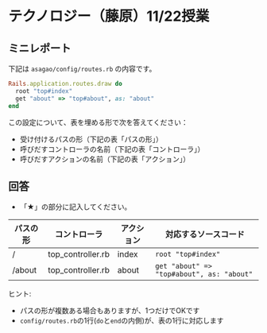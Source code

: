 # テクノロジー（藤原）11/22授業

## ミニレポート

下記は `asagao/config/routes.rb` の内容です。

```ruby
Rails.application.routes.draw do
  root "top#index"
  get "about" => "top#about", as: "about"
end
```

この設定について、表を埋める形で次を答えてください：

- 受け付けるパスの形（下記の表「パスの形」）
- 呼びだすコントローラの名前（下記の表「コントローラ」）
- 呼びだすアクションの名前（下記の表「アクション」）

## 回答

- 「★」の部分に記入してください。

| パスの形 | コントローラ | アクション | 対応するソースコード |
| --- | --- | --- | --- |
| /    | top_controller.rb    | index    | `root "top#index"`                        |
| /about    | top_controller.rb    | about    | `get "about" => "top#about", as: "about"` |

ヒント:

- パスの形が複数ある場合もありますが、1つだけでOKです
- `config/routes.rb`の1行(`do`と`end`の内側)が、表の1行に対応します
